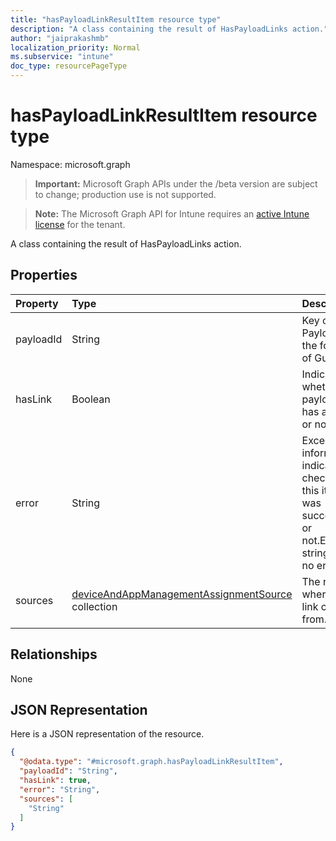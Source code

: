 ```yaml
---
title: "hasPayloadLinkResultItem resource type"
description: "A class containing the result of HasPayloadLinks action."
author: "jaiprakashmb"
localization_priority: Normal
ms.subservice: "intune"
doc_type: resourcePageType
---
```


# hasPayloadLinkResultItem resource type

Namespace: microsoft.graph
> **Important:** Microsoft Graph APIs under the /beta version are subject to change; production use is not supported.

> **Note:** The Microsoft Graph API for Intune requires an [active Intune license](https://go.microsoft.com/fwlink/?linkid=839381) for the tenant.


A class containing the result of HasPayloadLinks action.

## Properties
|Property|Type|Description|
|:---|:---|:---|
|payloadId|String|Key of the Payload, In the format of Guid.|
|hasLink|Boolean|Indicate whether a payload has any link or not.|
|error|String|Exception information indicates if check for this item was successful or not.Empty string for no error.|
|sources|[deviceAndAppManagementAssignmentSource](../resources/intune-shared-deviceandappmanagementassignmentsource.md) collection|The reason where the link comes from.|

## Relationships
None

## JSON Representation
Here is a JSON representation of the resource.
<!-- {
  "blockType": "resource",
  "@odata.type": "microsoft.graph.hasPayloadLinkResultItem"
}
-->
``` json
{
  "@odata.type": "#microsoft.graph.hasPayloadLinkResultItem",
  "payloadId": "String",
  "hasLink": true,
  "error": "String",
  "sources": [
    "String"
  ]
}
```

